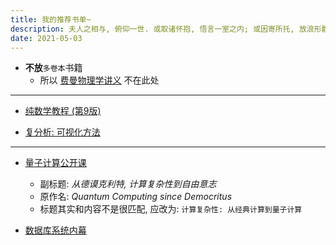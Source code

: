 ```yaml
---
title: 我的推荐书单~
description: 夫人之相与, 俯仰一世. 或取诸怀抱, 悟言一室之内; 或因寄所托, 放浪形骸之外.
date: 2021-05-03
---
```


* **不放**`多卷本`书籍
  - 所以 [费曼物理学讲义](https://book.douban.com/subject/26662048/) 不在此处

------------------

* [纯数学教程 (第9版)](https://book.douban.com/subject/35132451/)

* [复分析: 可视化方法](https://book.douban.com/subject/35316347/)

------------------

* [量子计算公开课](https://book.douban.com/subject/35467917/)
  - 副标题: *从德谟克利特, 计算复杂性到自由意志*
  - 原作名: *Quantum Computing since Democritus*
  - 标题其实和内容不是很匹配, 应改为: `计算复杂性: 从经典计算到量子计算`

* [数据库系统内幕](https://book.douban.com/subject/35078474/)
